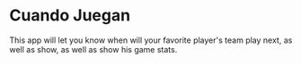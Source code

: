 # Cuando Juegan 

This app will let you know when will your favorite player's team play next, as well as show, as well as show his game stats. 
